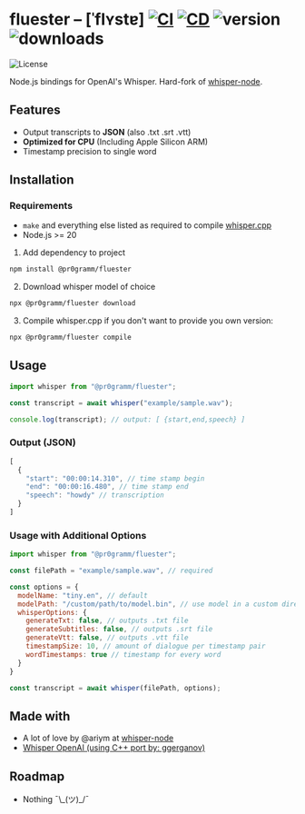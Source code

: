 # fluester – [ˈflʏstɐ] [![CI](https://github.com/pr0gramm-com/fluester/actions/workflows/CI.yml/badge.svg)](https://github.com/pr0gramm-com/fluester/actions/workflows/CI.yml) [![CD](https://github.com/pr0gramm-com/fluester/actions/workflows/CD.yml/badge.svg)](https://github.com/pr0gramm-com/fluester/actions/workflows/CD.yml) ![version](https://img.shields.io/npm/v/%40pr0gramm/fluester) ![downloads](https://img.shields.io/npm/dm/%40pr0gramm/fluester)
 ![License](https://img.shields.io/npm/l/%40pr0gramm%2Ffluester)

Node.js bindings for OpenAI's Whisper. Hard-fork of [whisper-node](https://github.com/ariym/whisper-node).

## Features
- Output transcripts to **JSON** (also .txt .srt .vtt)
- **Optimized for CPU** (Including Apple Silicon ARM)
- Timestamp precision to single word

## Installation
### Requirements
- `make` and everything else listed as required to compile [whisper.cpp](https://github.com/ggerganov/whisper.cpp)
- Node.js >= 20

1. Add dependency to project
```sh
npm install @pr0gramm/fluester
```

2. Download whisper model of choice
```sh
npx @pr0gramm/fluester download
```

3. Compile whisper.cpp if you don't want to provide you own version:
```sh
npx @pr0gramm/fluester compile
```

## Usage
```js
import whisper from "@pr0gramm/fluester";

const transcript = await whisper("example/sample.wav");

console.log(transcript); // output: [ {start,end,speech} ]
```

### Output (JSON)
```js
[
  {
    "start": "00:00:14.310", // time stamp begin
    "end": "00:00:16.480", // time stamp end
    "speech": "howdy" // transcription
  }
]
```

### Usage with Additional Options
```js
import whisper from "@pr0gramm/fluester";

const filePath = "example/sample.wav", // required

const options = {
  modelName: "tiny.en", // default
  modelPath: "/custom/path/to/model.bin", // use model in a custom directory
  whisperOptions: {
    generateTxt: false, // outputs .txt file
    generateSubtitles: false, // outputs .srt file
    generateVtt: false, // outputs .vtt file
    timestampSize: 10, // amount of dialogue per timestamp pair
    wordTimestamps: true // timestamp for every word
  }
}

const transcript = await whisper(filePath, options);
```

## Made with
- A lot of love by @ariym at [whisper-node](https://github.com/ariym/whisper-node)
- [Whisper OpenAI (using C++ port by: ggerganov)](https://github.com/ggerganov/whisper.cpp)

## Roadmap
- Nothing ¯\\\_(ツ)_/¯
